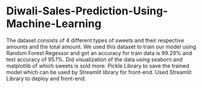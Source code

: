 # Diwali-Sales-Prediction-Using-Machine-Learning
The dataset consists of 4 different types of sweets and their respective amounts and the total amount.
We used this dataset to train our model using Random Forest Regessor and got an accuracy for train data is 99.29% and test accuracy of 95.1%.
Did visualization of the data using seaborn and matplotlib of which sweets is sold more.
Pickle Library to save the trained model which can be used by Streamlit library for front-end.
Used Streamlit Library to deploy and front-end.
